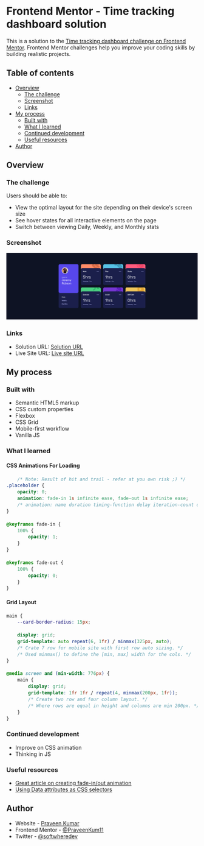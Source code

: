 # Frontend Mentor - Time tracking dashboard solution

This is a solution to the [Time tracking dashboard challenge on Frontend Mentor](https://www.frontendmentor.io/challenges/time-tracking-dashboard-UIQ7167Jw). Frontend Mentor challenges help you improve your coding skills by building realistic projects. 

## Table of contents

- [Overview](#overview)
  - [The challenge](#the-challenge)
  - [Screenshot](#screenshot)
  - [Links](#links)
- [My process](#my-process)
  - [Built with](#built-with)
  - [What I learned](#what-i-learned)
  - [Continued development](#continued-development)
  - [Useful resources](#useful-resources)
- [Author](#author)


## Overview

### The challenge

Users should be able to:

- View the optimal layout for the site depending on their device's screen size
- See hover states for all interactive elements on the page
- Switch between viewing Daily, Weekly, and Monthly stats

### Screenshot

![Desktop](./screenshot/desktop-1440.png)


### Links

- Solution URL: [Solution URL](https://www.frontendmentor.io/solutions/responsive-time-tracking-dashboard-with-loading-animation-upbOLejlWt)
- Live Site URL: [Live site URL](https://praveenkum11.github.io/time-tracking-dashboard-frontendmentor/)

## My process

### Built with

- Semantic HTML5 markup
- CSS custom properties
- Flexbox
- CSS Grid
- Mobile-first workflow
- Vanilla JS

### What I learned

#### CSS Animations For Loading
```CSS
    /* Note: Result of hit and trail - refer at you own risk ;) */
.placeholder {
    opacity: 0;
    animation: fade-in 1s infinite ease, fade-out 1s infinite ease;
    /* animation: name duration timing-function delay iteration-count direction fill-mode; */
}

@keyframes fade-in {
    100% {
        opacity: 1;
    }
}

@keyframes fade-out {
    100% {
        opacity: 0;
    }
}
```

#### Grid Layout
```CSS
main {
    --card-border-radius: 15px;

    display: grid;
    grid-template: auto repeat(6, 1fr) / minmax(325px, auto);
    /* Crate 7 row for mobile site with first row auto sizing. */
    /* Used minmax() to define the [min, max] width for the cols. */
}

@media screen and (min-width: 776px) {
    main {
        display: grid;
        grid-template: 1fr 1fr / repeat(4, minmax(200px, 1fr));
        /* Create two row and four column layout. */
        /* Where rows are equal in height and columns are min 200px. */
    }
}
```

### Continued development

- Improve on CSS animation
- Thinking in JS

### Useful resources

- [Great article on creating fade-in/out animation](https://www.rockyourcode.com/creating-a-smooth-fade-in-fade-out-animation-effect-with-css/#:~:text=Here's%20how%20it%20works%3A%20we,and%20%E2%80%9Cfade%2Dout%E2%80%9D.)
- [Using Data attributes as CSS selectors](https://css-tricks.com/almanac/selectors/a/attribute/)

## Author

- Website - [Praveen Kumar](praveenkum11.github.io/portfolio)
- Frontend Mentor - [@PraveenKum11](https://www.frontendmentor.io/profile/PraveenKum11)
- Twitter - [@softwheredev](https://twitter.com/softwheredev)
